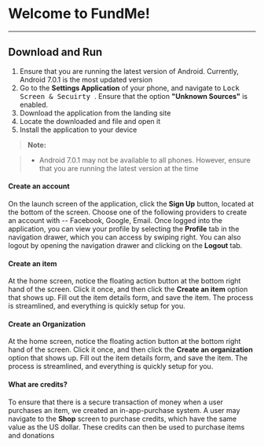 Welcome to FundMe!
===================
----------


Download and Run
-------------

1. Ensure that you are running the latest version of Android. Currently, Android 7.0.1 is the most updated version
2.  Go to the **Settings Application** of your phone, and navigate to <kbd> Lock Screen & Secuirty </kbd>. Ensure that the option **"Unknown Sources"** is enabled.
3.  Download the application from the landing site
4.  Locate the downloaded and file and open it
5. Install the application to your device

> **Note:**

> - Android 7.0.1 may not be available to all phones. However, ensure that you are running the latest version at the time
#### <i class="icon-user"></i> Create an account
On the launch screen of the application, click the **Sign Up** button, located at the bottom of the screen. Choose one of the following providers to create an account with -- Facebook, Google, Email. Once logged into the application, you can view your profile by selecting the **Profile** tab in the navigation drawer, which you can access by swiping right. You can also logout by opening the navigation drawer and clicking on the **Logout** tab.

#### <i class="icon-gift"></i> Create an item

At the home screen, notice the floating action button at the bottom right hand of the screen. Click it once, and then click the **Create an item** option that shows up. Fill out the item details form, and save the item. The process is streamlined, and everything is quickly setup for you.

#### <i class="icon-users"></i> Create an Organization
At the home screen, notice the floating action button at the bottom right hand of the screen. Click it once, and then click the **Create an organization** option that shows up. Fill out the item details form, and save the item. The process is streamlined, and everything is quickly setup for you.

#### <i class="icon-pencil"></i> What are credits?

To ensure that there is a secure transaction of money when a user purchases an item, we created an in-app-purchase system. A user may navigate to the **Shop** screen to purchase credits, which have the same value as the US dollar.  These credits can then be used to purchase items and donations
